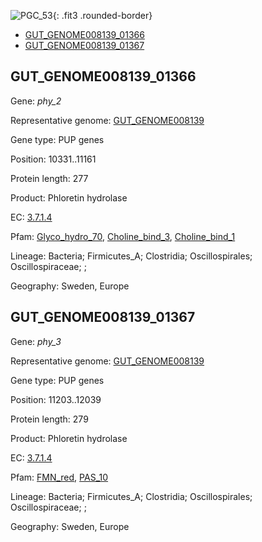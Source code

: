 ![PGC_53](../static/images/Clusters_figure/PGC_53.jpg){: .fit3 .rounded-border}

<ul id="myTab" class="nav nav-tabs">
  <li class="active">
        <a href="#tab1" data-toggle="tab">GUT_GENOME008139_01366</a>
  </li>
<li><a href="#tab2" data-toggle="tab">GUT_GENOME008139_01367</a></li>
</ul>

<div id="myTabContent" class="tab-content">
  <div class="tab-pane fade in active" id="tab1">

<h2 id="GUT_GENOME008139_01366">GUT_GENOME008139_01366</h2>
<p>Gene: <em>phy_2</em>
<p>Representative genome: <a href="https://www.ebi.ac.uk/metagenomics/genomes/MGYG-HGUT-00377">GUT_GENOME008139</a></p>
<p>Gene type: PUP genes</p>
<p>Position: 10331..11161</p>
<p>Protein length: 277</p>
<p>Product: Phloretin hydrolase</p>
<p>EC: <a href="https://www.brenda-enzymes.org/enzyme.php?ecno=3.7.1.4">3.7.1.4</a></p>
<p>Pfam: <a href="http://pfam.xfam.org/family/Glyco_hydro_70">Glyco_hydro_70</a>, <a href="http://pfam.xfam.org/family/Choline_bind_3">Choline_bind_3</a>, <a href="http://pfam.xfam.org/family/Choline_bind_1">Choline_bind_1</a></p>
<p>Lineage: Bacteria; Firmicutes_A; Clostridia; Oscillospirales; Oscillospiraceae; ; </p>
<p>Geography: Sweden, Europe</p>
  </div>

  <div class="tab-pane fade" id="tab2">

<h2 id="GUT_GENOME008139_01367">GUT_GENOME008139_01367</h2>
<p>Gene: <em>phy_3</em></p>
<p>Representative genome: <a href="https://www.ebi.ac.uk/metagenomics/genomes/MGYG-HGUT-00377">GUT_GENOME008139</a></p>
<p>Gene type: PUP genes</p>
<p>Position: 11203..12039</p>
<p>Protein length: 279</p>
<p>Product: Phloretin hydrolase</p>
<p>EC: <a href="https://www.brenda-enzymes.org/enzyme.php?ecno=3.7.1.4">3.7.1.4</a></p>
<p>Pfam: <a href="http://pfam.xfam.org/family/FMN_red">FMN_red</a>, <a href="http://pfam.xfam.org/family/PAS_10">PAS_10</a></p>
<p>Lineage: Bacteria; Firmicutes_A; Clostridia; Oscillospirales; Oscillospiraceae; ; </p>
<p>Geography: Sweden, Europe</p>

  </div>
</div>
